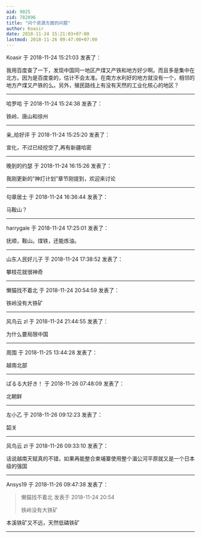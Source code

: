 ```yaml
---
aid: 9025
zid: 782096
title: "问个资源方面的问题"
author: Koasir
date: 2018-11-24 15:21:03+07:00
lastmod: 2018-11-26 09:47:00+07:00
---
```


Koasir 于 2018-11-24 15:21:03 发表了：

我用百度查了一下，发现中国同一地区产煤又产铁和地方好少啊。而且多是集中在北方。因为是百度查的，估计不会太准。在南方水利好的地方就没有一个，相邻的地方产煤又产铁的么。另外，殖民路线上有没有天然的工业化核心的地区？

---

哈罗哈 于 2018-11-24 15:24:38 发表了：

铁岭、唐山和徐州

---

亲\_给好评 于 2018-11-24 15:25:20 发表了：

宣化，不过已经挖空了,再有新疆哈密

---

晚到的约瑟 于 2018-11-24 16:15:26 发表了：

我刚更新的“神灯计划”章节刚提到，欢迎来讨论

---

句章居士 于 2018-11-24 16:36:44 发表了：

马鞍山？

---

harrygale 于 2018-11-24 17:25:01 发表了：

抚顺，鞍山。煤铁，还能炼油。

---

山东人民好儿子 于 2018-11-24 17:38:52 发表了：

攀枝花就很神奇

---

懒猫找不着北 于 2018-11-24 20:54:59 发表了：

铁岭没有大铁矿

---

风鸟云 zl 于 2018-11-24 21:44:55 发表了：

为什么要局限中国

---

周围 于 2018-11-25 13:44:28 发表了：

越南北部

---

ぱるる大好き！ 于 2018-11-26 07:48:09 发表了：

北朝鲜

---

左小乙 于 2018-11-26 09:12:23 发表了：

韶关

---

风鸟云 zl 于 2018-11-26 09:33:10 发表了：

话说越南天赋真的不错，如果再能整合柬埔寨使用整个湄公河平原就又是一个日本级的强国

---

Ansys19 于 2018-11-26 09:47:38 发表了：

> 懒猫找不着北 发表于 2018-11-24 20:54
>
> 铁岭没有大铁矿

本溪铁矿又不远，天然低磷铁矿

---
